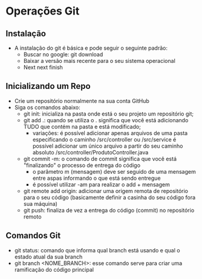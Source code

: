 # Operações Git

## Instalação
- A instalação do git é básica e pode seguir o seguinte padrão:
  - Buscar no google: git download
  - Baixar a versão mais recente para o seu sistema operacional
  - Next next finish

## Inicializando um Repo
- Crie um repositório normalmente na sua conta GitHub
- Siga os comandos abaixo:
  - git init: inicializa na pasta onde está o seu projeto um repositório git;
  - git add .: quando se utiliza o . significa que você está adicionando TUDO que contém na pasta e está modificado;
    - variações: é possível adicionar apenas arquivos de uma pasta especificando o caminho /src/controller ou /src/service
                 é possível adicionar um único arquivo a partir do seu caminho absoluto /src/controller/ProdutoController.java
  - git commit -m: o comando de commit significa que você está "finalizando" o processo de entrega do código
    - o parâmetro m (mensagem) deve ser seguido de uma mensagem entre aspas informando o que está sendo entregue
    - é possível utilizar -am para realizar o add + mensagem
  - git remote add origin: adicionar uma origem remota de repositório para o seu código (basicamente definir a casinha do seu código fora sua máquina)
  - git push: finaliza de vez a entrega do código (commit) no repositório remoto

## Comandos Git

- git status: comando que informa qual branch está usando e qual o estado atual da sua branch
- git branch <NOME_BRANCH>: esse comando serve para criar uma ramificação do código principal
